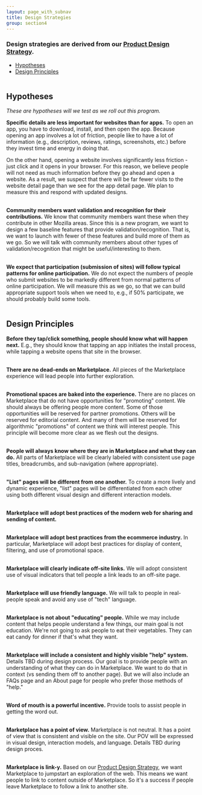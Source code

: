 ```yaml
---
layout: page_with_subnav
title: Design Strategies
group: section4
---
```


### Design strategies are derived from our [Product Design Strategy][1]. 


<ul>
	<li><a href="#hypo">Hypotheses</a></li>
	<li><a href="#prins">Design Principles</a></li>
</ul>


<br/><a name="hypo"></a><h2 style="padding-top: 120px; margin-top: -120px;">Hypotheses</h2>

<i>These are hypotheses will we test as we roll out this program.</i>

<b>Specific details are less important for websites than for apps.</b> To open an app, you have to download, install, and then open the app. Because opening an app involves a lot of friction, people like to have a lot of information (e.g., description, reviews, ratings, screenshots, etc.) before they invest time and energy in doing that. 

On the other hand, opening a website involves significantly less friction - just click and it opens in your browser. For this reason, we believe people will not need as much information before they go ahead and open a website. As a result, we suspect that there will be far fewer visits to the website detail page than we see for the app detail page. We plan to measure this and respond with updated designs.

<br/><b>Community members want validation and recognition for their contributions.</b> We know that community members want these when they contribute in other Mozilla areas. Since this is a new program, we want to design a few baseline features that provide validation/recognition. That is, we want to launch with fewer of these features and build more of them as we go. So we will talk with community members about other types of validation/recognition that might be useful/interesting to them.

<br/><b>We expect that participation (submission of sites) will follow typical patterns for online participation.</b> We do not expect the numbers of people who submit websites to be markedly different from normal patterns of online participation. We will measure this as we go, so that we can build appropriate support tools when we need to, e.g., if 50% participate, we should probably build some tools.

<br/><a name="prins"></a><h2 style="padding-top: 120px; margin-top: -120px;">Design Principles</h2>

<b>Before they tap/click something, people should know what will happen next.</b> E.g., they should know that tapping an app initiates the install process, while tapping a website opens that site in the browser.

<br/><b>There are no dead-ends on Marketplace.</b> All pieces of the Marketplace experience will lead people into further exploration. 

<br/><b>Promotional spaces are baked into the experience.</b> There are no places on Marketplace that do not have opportunities for "promoting" content. We should always be offering people more content. Some of those opportunities will be reserved for partner promotions. Others will be reserved for editorial content. And many of them will be reserved for algorithmic "promotions" of content we think will interest people. This principle will become more clear as we flesh out the designs.

<br/><b>People will always know where they are in Marketplace and what they can do.</b> All parts of Marketplace will be clearly labeled with consistent use page titles, breadcrumbs, and sub-navigation (where appropriate).

<br/><b>"List" pages will be different from one another.</b> To create a more lively and dynamic experience, "list" pages will be differentiated from each other using both different visual design and different interaction models.

<br/><b>Marketplace will adopt best practices of the modern web for sharing and sending of content.</b>

<br/><b>Marketplace will adopt best practices from the ecommerce industry.</b> In particular, Marketplace will adopt best practices for display of content, filtering, and use of promotional space.

<br/><b>Marketplace will clearly indicate off-site links.</b> We will adopt consistent use of visual indicators that tell people a link leads to an off-site page.

<br/><b>Marketplace will use friendly language.</b> We will talk to people in real-people speak and avoid any use of "tech" language.

<br/><b>Marketplace is not about "educating" people.</b> While we may include content that helps people understand a few things, our main goal is not education. We're not going to ask people to eat their vegetables. They can eat candy for dinner if that's what they want.

<br/><b>Marketplace will include a consistent and highly visible "help" system.</b> Details TBD during design process. Our goal is to provide people with an understanding of what they can do in Marketplace. We want to do that in context (vs sending them off to another page). But we will also include an FAQs page and an About page for people who prefer those methods of "help."

<br/><b>Word of mouth is a powerful incentive.</b> Provide tools to assist people in getting the word out.

<br/><b>Marketplace has a point of view.</b> Marketplace is not neutral. It has a point of view that is consistent and visible on the site. Our POV will be expressed in visual design, interaction models, and language. Details TBD during design proces.

<br/><b>Marketplace is link-y.</b> Based on our [Product Design Strategy][1], we want Marketplace to jumpstart an exploration of the web. This means we want people to link to content outside of Marketplace. So it's a success if people leave Marketplace to follow a link to another site.

<!--br/><b>Rely less on manual "curation" of content. Rely more on programmatic rules-based groupings of content.</b> 

<br/><b>Marketplace will become more focused on the individual person's interests.</b> The current Marketplace makes a number of assumptions about what people want to see. Much of this is done (currently) via a manual curation process. -->







&nbsp;
<br/>
&nbsp;
&nbsp;
<br/>
&nbsp;

[1]: https://docs.google.com/a/mozilla.com/presentation/d/1CHBJ5U1LMSmxrQinNVYGO52obhwanpteChyOtTFmcHc/edit#slide=id.g75557eac1_7_120 "Go to document"

